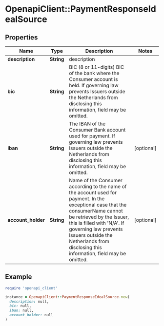 # OpenapiClient::PaymentResponseIdealSource

## Properties

| Name | Type | Description | Notes |
| ---- | ---- | ----------- | ----- |
| **description** | **String** | description |  |
| **bic** | **String** | BIC (8 or 11-digits) BIC of the bank where the Consumer account is held.  If governing law prevents Issuers outside the Netherlands from disclosing this information, field may be omitted.  |  |
| **iban** | **String** | The IBAN of the Consumer Bank account used for payment.  If governing law prevents Issuers outside the Netherlands  from disclosing this information, field may be omitted.  | [optional] |
| **account_holder** | **String** | Name of the Consumer according to the name of the account used for payment.  In the exceptional case that the consumerName cannot be retrieved by the Issuer,  this is filled with &#39;N/A&#39;.  If governing law prevents Issuers outside the Netherlands from disclosing this information, field may be omitted.  | [optional] |

## Example

```ruby
require 'openapi_client'

instance = OpenapiClient::PaymentResponseIdealSource.new(
  description: null,
  bic: null,
  iban: null,
  account_holder: null
)
```

